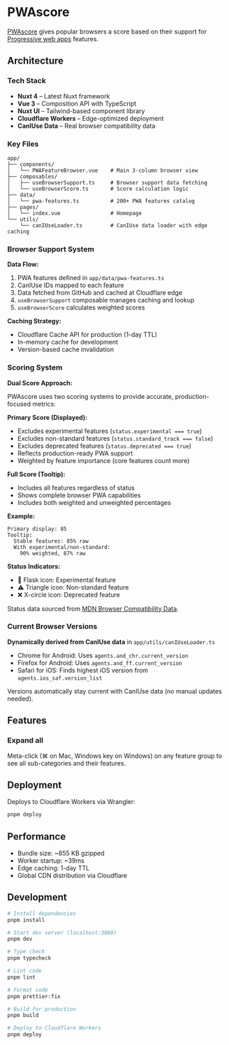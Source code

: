 # PWAscore

[PWAscore](https://pwascore.com/) gives popular browsers a score based on their support for [Progressive web apps](https://en.wikipedia.org/wiki/Progressive_web_app) features.

## Architecture

### Tech Stack

- **Nuxt 4** – Latest Nuxt framework
- **Vue 3** – Composition API with TypeScript
- **Nuxt UI** – Tailwind-based component library
- **Cloudflare Workers** – Edge-optimized deployment
- **CanIUse Data** – Real browser compatibility data

### Key Files

```
app/
├── components/
│   └── PWAFeatureBrowser.vue    # Main 3-column browser view
├── composables/
│   ├── useBrowserSupport.ts     # Browser support data fetching
│   └── useBrowserScore.ts       # Score calculation logic
├── data/
│   └── pwa-features.ts          # 200+ PWA features catalog
├── pages/
│   └── index.vue                # Homepage
└── utils/
    └── canIUseLoader.ts         # CanIUse data loader with edge caching
```

### Browser Support System

**Data Flow:**

1. PWA features defined in `app/data/pwa-features.ts`
2. CanIUse IDs mapped to each feature
3. Data fetched from GitHub and cached at Cloudflare edge
4. `useBrowserSupport` composable manages caching and lookup
5. `useBrowserScore` calculates weighted scores

**Caching Strategy:**

- Cloudflare Cache API for production (1-day TTL)
- In-memory cache for development
- Version-based cache invalidation

### Scoring System

**Dual Score Approach:**

PWAscore uses two scoring systems to provide accurate, production-focused metrics:

**Primary Score (Displayed):**
- Excludes experimental features (`status.experimental === true`)
- Excludes non-standard features (`status.standard_track === false`)
- Excludes deprecated features (`status.deprecated === true`)
- Reflects production-ready PWA support
- Weighted by feature importance (core features count more)

**Full Score (Tooltip):**
- Includes all features regardless of status
- Shows complete browser PWA capabilities
- Includes both weighted and unweighted percentages

**Example:**
```
Primary display: 85
Tooltip:
  Stable features: 85% raw
  With experimental/non-standard:
    90% weighted, 87% raw
```

**Status Indicators:**
- 🧪 Flask icon: Experimental feature
- ⚠️ Triangle icon: Non-standard feature
- ❌ X-circle icon: Deprecated feature

Status data sourced from [MDN Browser Compatibility Data](https://github.com/mdn/browser-compat-data).

### Current Browser Versions

**Dynamically derived from CanIUse data** in `app/utils/canIUseLoader.ts`

- Chrome for Android: Uses `agents.and_chr.current_version`
- Firefox for Android: Uses `agents.and_ff.current_version`
- Safari for iOS: Finds highest iOS version from `agents.ios_saf.version_list`

Versions automatically stay current with CanIUse data (no manual updates needed).

## Features

### Expand all

Meta-click (⌘ on Mac, Windows key on Windows) on any feature group to see all sub-categories and their features.

## Deployment

Deploys to Cloudflare Workers via Wrangler:

```bash
pnpm deploy
```

## Performance

- Bundle size: ~855 KB gzipped
- Worker startup: ~39ms
- Edge caching: 1-day TTL
- Global CDN distribution via Cloudflare

## Development

```bash
# Install dependencies
pnpm install

# Start dev server (localhost:3000)
pnpm dev

# Type check
pnpm typecheck

# Lint code
pnpm lint

# Format code
pnpm prettier:fix

# Build for production
pnpm build

# Deploy to Cloudflare Workers
pnpm deploy
```
